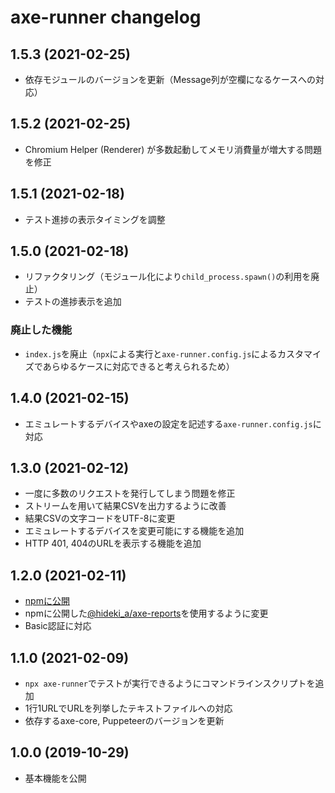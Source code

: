 # axe-runner changelog

## 1.5.3 (2021-02-25)

- 依存モジュールのバージョンを更新（Message列が空欄になるケースへの対応）

## 1.5.2 (2021-02-25)

- Chromium Helper (Renderer) が多数起動してメモリ消費量が増大する問題を修正

## 1.5.1 (2021-02-18)

- テスト進捗の表示タイミングを調整

## 1.5.0 (2021-02-18)

- リファクタリング（モジュール化により`child_process.spawn()`の利用を廃止）
- テストの進捗表示を追加

### 廃止した機能

- `index.js`を廃止（`npx`による実行と`axe-runner.config.js`によるカスタマイズであらゆるケースに対応できると考えられるため）

## 1.4.0 (2021-02-15)

- エミュレートするデバイスやaxeの設定を記述する`axe-runner.config.js`に対応

## 1.3.0 (2021-02-12)

- 一度に多数のリクエストを発行してしまう問題を修正
- ストリームを用いて結果CSVを出力するように改善
- 結果CSVの文字コードをUTF-8に変更
- エミュレートするデバイスを変更可能にする機能を追加
- HTTP 401, 404のURLを表示する機能を追加

## 1.2.0 (2021-02-11)

- [npmに公開](https://www.npmjs.com/package/axe-runner)
- npmに公開した[@hideki_a/axe-reports](https://www.npmjs.com/package/@hideki_a/axe-reports)を使用するように変更
- Basic認証に対応

## 1.1.0 (2021-02-09)

- `npx axe-runner`でテストが実行できるようにコマンドラインスクリプトを追加
- 1行1URLでURLを列挙したテキストファイルへの対応
- 依存するaxe-core, Puppeteerのバージョンを更新

## 1.0.0 (2019-10-29)

- 基本機能を公開
